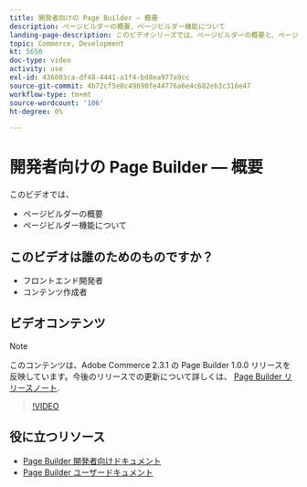 ```yaml
---
title: 開発者向けの Page Builder — 概要
description: ページビルダーの概要、ページビルダー機能について
landing-page-description: このビデオシリーズでは、ページビルダーの概要と、ページビルダーを拡張して最適なページを作成する方法を紹介します [!DNL Commerce] ストアフロントエクスペリエンス
topic: Commerce, Development
kt: 5650
doc-type: video
activity: use
exl-id: 436003ca-df48-4441-a1f4-bd8ea977a9cc
source-git-commit: 4b72cf5e0c49690fe44776a6e4c682eb3c316e47
workflow-type: tm+mt
source-wordcount: '106'
ht-degree: 0%

---
```


# 開発者向けの Page Builder — 概要

このビデオでは、

- ページビルダーの概要
- ページビルダー機能について

## このビデオは誰のためのものですか？

- フロントエンド開発者
- コンテンツ作成者

## ビデオコンテンツ

>[!NOTE]
>
>このコンテンツは、Adobe Commerce 2.3.1 の Page Builder 1.0.0 リリースを反映しています。今後のリリースでの更新について詳しくは、 [Page Builder リリースノート](https://devdocs.magento.com/page-builder/docs/release-notes.html).

>[!VIDEO](https://video.tv.adobe.com/v/35709?quality=12&learn=on)

## 役に立つリソース

- [Page Builder 開発者向けドキュメント](https://devdocs.magento.com/page-builder/docs/index.html)
- [Page Builder ユーザードキュメント](https://docs.magento.com/user-guide/cms/page-builder.html)
